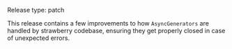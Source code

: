 Release type: patch

This release contains a few improvements to how `AsyncGenerators` are handled by
strawberry codebase, ensuring they get properly closed in case of unexpected
errors.
